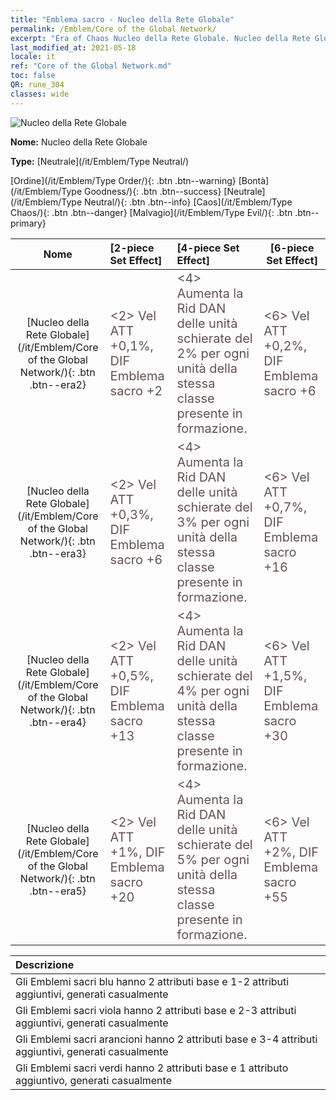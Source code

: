 ```yaml
---
title: "Emblema sacro - Nucleo della Rete Globale"
permalink: /Emblem/Core of the Global Network/
excerpt: "Era of Chaos Nucleo della Rete Globale. Nucleo della Rete Globale. Era of Chaos Emblema sacro Nucleo della Rete Globale. Era of Chaos Neutrale Nucleo della Rete Globale"
last_modified_at: 2021-05-18
locale: it
ref: "Core of the Global Network.md"
toc: false
QR: rune_304
classes: wide
---
```


  ![Nucleo della Rete Globale](/images/r/rune_icon_304.png)

 **Nome:** Nucleo della Rete Globale

 **Type:** [Neutrale](/it/Emblem/Type Neutral/)

  [Ordine](/it/Emblem/Type Order/){: .btn .btn--warning}   [Bontà](/it/Emblem/Type Goodness/){: .btn .btn--success}   [Neutrale](/it/Emblem/Type Neutral/){: .btn .btn--info}   [Caos](/it/Emblem/Type Chaos/){: .btn .btn--danger}   [Malvagio](/it/Emblem/Type Evil/){: .btn .btn--primary} 

  |  Nome    | [2-piece Set Effect] | [4-piece Set Effect] | [6-piece Set Effect]  | 
  |:-----------------------:|:-------------------|:-----------------|----------------| 
  | [Nucleo della Rete Globale](/it/Emblem/Core of the Global Network/){: .btn .btn--era2} | <span style="color: #645252;font-size:20px">&lt;2&gt; Vel ATT +0,1%, DIF Emblema sacro +2</span> | <span style="color: #645252;font-size:20px">&lt;4&gt; Aumenta la Rid DAN delle unità schierate del 2% per ogni unità della stessa classe presente in formazione.</span> | <span style="color: #645252;font-size:20px">&lt;6&gt; Vel ATT +0,2%, DIF Emblema sacro +6</span> | 
  | [Nucleo della Rete Globale](/it/Emblem/Core of the Global Network/){: .btn .btn--era3} | <span style="color: #645252;font-size:20px">&lt;2&gt; Vel ATT +0,3%, DIF Emblema sacro +6</span> | <span style="color: #645252;font-size:20px">&lt;4&gt; Aumenta la Rid DAN delle unità schierate del 3% per ogni unità della stessa classe presente in formazione.</span> | <span style="color: #645252;font-size:20px">&lt;6&gt; Vel ATT +0,7%, DIF Emblema sacro +16</span> | 
  | [Nucleo della Rete Globale](/it/Emblem/Core of the Global Network/){: .btn .btn--era4} | <span style="color: #645252;font-size:20px">&lt;2&gt; Vel ATT +0,5%, DIF Emblema sacro +13</span> | <span style="color: #645252;font-size:20px">&lt;4&gt; Aumenta la Rid DAN delle unità schierate del 4% per ogni unità della stessa classe presente in formazione.</span> | <span style="color: #645252;font-size:20px">&lt;6&gt; Vel ATT +1,5%, DIF Emblema sacro +30</span> | 
  | [Nucleo della Rete Globale](/it/Emblem/Core of the Global Network/){: .btn .btn--era5} | <span style="color: #645252;font-size:20px">&lt;2&gt; Vel ATT +1%, DIF Emblema sacro +20</span> | <span style="color: #645252;font-size:20px">&lt;4&gt; Aumenta la Rid DAN delle unità schierate del 5% per ogni unità della stessa classe presente in formazione.</span> | <span style="color: #645252;font-size:20px">&lt;6&gt; Vel ATT +2%, DIF Emblema sacro +55</span> | 

  |         Descrizione            | 
  |:-------------------------------|
  | Gli Emblemi sacri blu hanno 2 attributi base e 1-2 attributi aggiuntivi, generati casualmente |
  | Gli Emblemi sacri viola hanno 2 attributi base e 2-3 attributi aggiuntivi, generati casualmente |
  | Gli Emblemi sacri arancioni hanno 2 attributi base e 3-4 attributi aggiuntivi, generati casualmente |
  | Gli Emblemi sacri verdi hanno 2 attributi base e 1 attributo aggiuntivo, generati casualmente |

